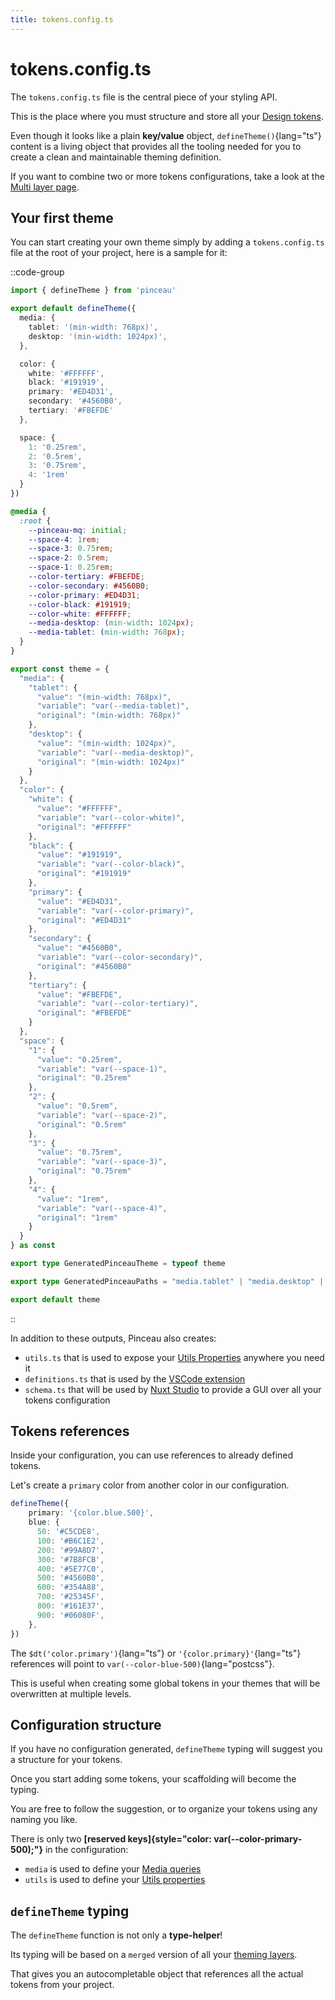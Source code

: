 ```yaml
---
title: tokens.config.ts
---
```


# tokens.config.ts

The `tokens.config.ts` file is the central piece of your styling API.

This is the place where you must structure and store all your [Design tokens](/configuration/design-tokens).

Even though it looks like a plain **key/value** object, `defineTheme()`{lang="ts"} content is a living object that provides all the tooling needed for you to create a clean and maintainable theming definition.

If you want to combine two or more tokens configurations, take a look at the [Multi layer page](/advanced/multi-layer).

## Your first theme

You can start creating your own theme simply by adding a `tokens.config.ts` file at the root of your project, here is a sample for it:

::code-group

```ts [tokens.config.ts]
import { defineTheme } from 'pinceau'

export default defineTheme({
  media: {
    tablet: '(min-width: 768px)',
    desktop: '(min-width: 1024px)',
  },

  color: {
    white: '#FFFFFF',
    black: '#191919',
    primary: '#ED4D31',
    secondary: '#4560B0',
    tertiary: '#FBEFDE'
  },

  space: {
    1: '0.25rem',
    2: '0.5rem',
    3: '0.75rem',
    4: '1rem'
  }
})
```

```css [.css output]
@media {
  :root {
    --pinceau-mq: initial;
    --space-4: 1rem;
    --space-3: 0.75rem;
    --space-2: 0.5rem;
    --space-1: 0.25rem;
    --color-tertiary: #FBEFDE;
    --color-secondary: #4560B0;
    --color-primary: #ED4D31;
    --color-black: #191919;
    --color-white: #FFFFFF;
    --media-desktop: (min-width: 1024px);
    --media-tablet: (min-width: 768px);
  }
}
```

```ts [.ts output]
export const theme = {
  "media": {
    "tablet": {
      "value": "(min-width: 768px)",
      "variable": "var(--media-tablet)",
      "original": "(min-width: 768px)"
    },
    "desktop": {
      "value": "(min-width: 1024px)",
      "variable": "var(--media-desktop)",
      "original": "(min-width: 1024px)"
    }
  },
  "color": {
    "white": {
      "value": "#FFFFFF",
      "variable": "var(--color-white)",
      "original": "#FFFFFF"
    },
    "black": {
      "value": "#191919",
      "variable": "var(--color-black)",
      "original": "#191919"
    },
    "primary": {
      "value": "#ED4D31",
      "variable": "var(--color-primary)",
      "original": "#ED4D31"
    },
    "secondary": {
      "value": "#4560B0",
      "variable": "var(--color-secondary)",
      "original": "#4560B0"
    },
    "tertiary": {
      "value": "#FBEFDE",
      "variable": "var(--color-tertiary)",
      "original": "#FBEFDE"
    }
  },
  "space": {
    "1": {
      "value": "0.25rem",
      "variable": "var(--space-1)",
      "original": "0.25rem"
    },
    "2": {
      "value": "0.5rem",
      "variable": "var(--space-2)",
      "original": "0.5rem"
    },
    "3": {
      "value": "0.75rem",
      "variable": "var(--space-3)",
      "original": "0.75rem"
    },
    "4": {
      "value": "1rem",
      "variable": "var(--space-4)",
      "original": "1rem"
    }
  }
} as const

export type GeneratedPinceauTheme = typeof theme

export type GeneratedPinceauPaths = "media.tablet" | "media.desktop" | "color.white" | "color.black" | "color.primary" | "color.secondary" | "color.tertiary" | "space.1" | "space.2" | "space.3" | "space.4";

export default theme
```

::

In addition to these outputs, Pinceau also creates:
- `utils.ts` that is used to expose your [Utils Properties](/configuration/utils-properties) anywhere you need it
- `definitions.ts` that is used by the [VSCode extension](/get-started/vscode-extension)
- `schema.ts` that will be used by [Nuxt Studio](https://nuxt.studio) to provide a GUI over all your tokens configuration

## Tokens references

Inside your configuration, you can use references to already defined tokens.

Let's create a `primary` color from another color in our configuration.

```ts
defineTheme({
    primary: '{color.blue.500}',
    blue: {
      50: '#C5CDE8',
      100: '#B6C1E2',
      200: '#99A8D7',
      300: '#7B8FCB',
      400: '#5E77C0',
      500: '#4560B0',
      600: '#354A88',
      700: '#25345F',
      800: '#161E37',
      900: '#06080F',
    },
})
```

The `$dt('color.primary')`{lang="ts"} or `'{color.primary}'`{lang="ts"} references will point to `var(--color-blue-500)`{lang="postcss"}.

This is useful when creating some global tokens in your themes that will be overwritten at multiple levels.

## Configuration structure

If you have no configuration generated, `defineTheme` typing will suggest you a structure for your tokens.

Once you start adding some tokens, your scaffolding will become the typing.

You are free to follow the suggestion, or to organize your tokens using any naming you like.

There is only two **[reserved keys]{style="color: var(--color-primary-500);"}** in the configuration:

- `media` is used to define your [Media queries](/configuration/media-queries)
- `utils` is used to define your [Utils properties](/configuration/utils-properties)

## `defineTheme` typing

The `defineTheme` function is not only a **type-helper**!

Its typing will be based on a `merged` version of all your [theming layers](/advanced/multi-layer).

That gives you an autocompletable object that references all the actual tokens from your project.
